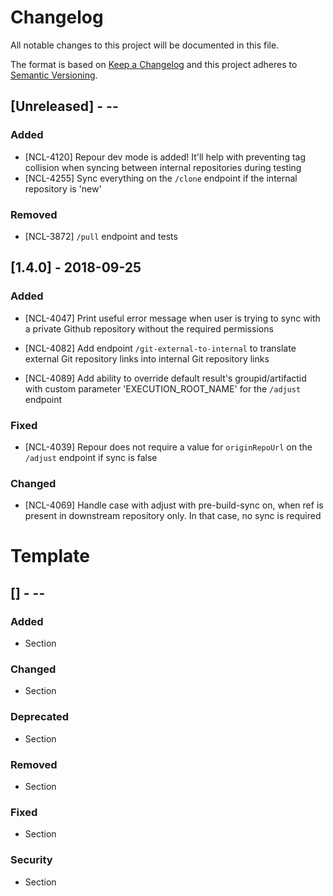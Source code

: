 # Changelog
All notable changes to this project will be documented in this file.

The format is based on [Keep a Changelog](http://keepachangelog.com/en/1.0.0/)
and this project adheres to [Semantic Versioning](http://semver.org/spec/v2.0.0.html).

## [Unreleased] - <yyyy>-<mm>-<dd>
### Added
- [NCL-4120] Repour dev mode is added! It'll help with preventing tag collision
             when syncing between internal repositories during testing
- [NCL-4255] Sync everything on the `/clone` endpoint if the internal repository is 'new'

### Removed
- [NCL-3872] `/pull` endpoint and tests

## [1.4.0] - 2018-09-25
### Added
- [NCL-4047] Print useful error message when user is trying to sync with a private Github repository without the required permissions

- [NCL-4082] Add endpoint `/git-external-to-internal` to translate external Git repository links into internal Git repository links

- [NCL-4089] Add ability to override default result's groupid/artifactid with custom parameter 'EXECUTION_ROOT_NAME' for the `/adjust` endpoint

### Fixed
- [NCL-4039] Repour does not require a value for `originRepoUrl` on the `/adjust` endpoint if sync is false

### Changed
- [NCL-4069] Handle case with adjust with pre-build-sync on, when ref is present in downstream repository only. In that case, no sync is required


# Template

## [<version>] - <yyyy>-<mm>-<dd>
### Added
- Section

### Changed
- Section

### Deprecated
- Section

### Removed
- Section

### Fixed
- Section

### Security
- Section
